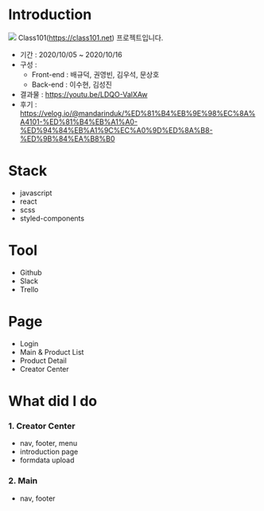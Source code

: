 # Introduction
![](https://media.vlpt.us/images/mandarinduk/post/1b06ea94-839f-4a73-aedd-3894adc40567/%EB%A9%94%EC%9D%B8%ED%8E%98%EC%9D%B4%EC%A7%80.gif)
Class101(https://class101.net) 프로젝트입니다.
* 기간 : 2020/10/05 ~ 2020/10/16
* 구성 : 
  * Front-end : 배규덕, 권영빈, 김우석, 문상호
  * Back-end  : 이수현, 김성진
* 결과물 : https://youtu.be/LDQO-ValXAw
* 후기 : https://velog.io/@mandarinduk/%ED%81%B4%EB%9E%98%EC%8A%A4101-%ED%81%B4%EB%A1%A0-%ED%94%84%EB%A1%9C%EC%A0%9D%ED%8A%B8-%ED%9B%84%EA%B8%B0

# Stack
* javascript
* react
* scss
* styled-components

# Tool
* Github
* Slack
* Trello

# Page
- Login
- Main & Product List
- Product Detail
- Creator Center

# What did I do
### 1. Creator Center
  * nav, footer, menu
  * introduction page
  * formdata upload

### 2. Main
  * nav, footer

